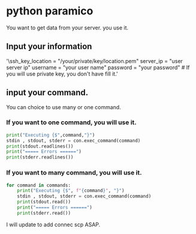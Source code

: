 # python paramico
You want to get data from your server. you use it. 

## Input your information
'\ssh_key_location = "/your/private/key/location.pem"
server_ip = "user server ip"
username = "your user name"
password = "your password"   # If you will use private key, you don't have fill it.\'

## input your command.
You can choice to use many or one command. 
### If you want to one command, you will use it.

```python
print("Executing {$",command,"}")
stdin , stdout, stderr = con.exec_command(command)
print(stdout.readlines())
print("===== Errors ======")
print(stderr.readlines())
```

### If you want to many command, you will use it.

```python
for command in commands:
	print("Executing {$", f"{command}", "}")
	stdin , stdout, stderr = con.exec_command(command)
	print(stdout.read())
	print("===== Errors ======")
	print(stderr.read())
```

I will update to add connec scp ASAP. 